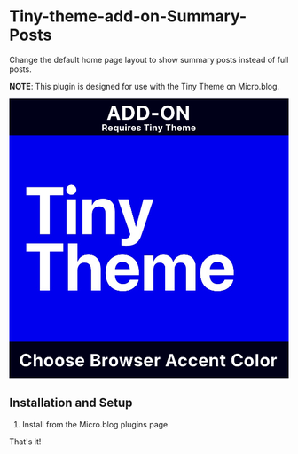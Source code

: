 # Tiny-theme-add-on-Summary-Posts
Change the default home page layout to show summary posts instead of full posts.

**NOTE**: This plugin is designed for use with the Tiny Theme on Micro.blog.

![Tiny Theme Summary Posts](https://github.com/MattSLangford/Tiny-theme-browser-color/blob/main/screenshot.jpg?raw=true)

## Installation and Setup

1. Install from the Micro.blog plugins page

That's it!
